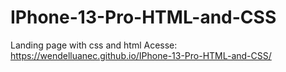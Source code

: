 # IPhone-13-Pro-HTML-and-CSS
Landing page with css and html 
Acesse: https://wendelluanec.github.io/IPhone-13-Pro-HTML-and-CSS/
